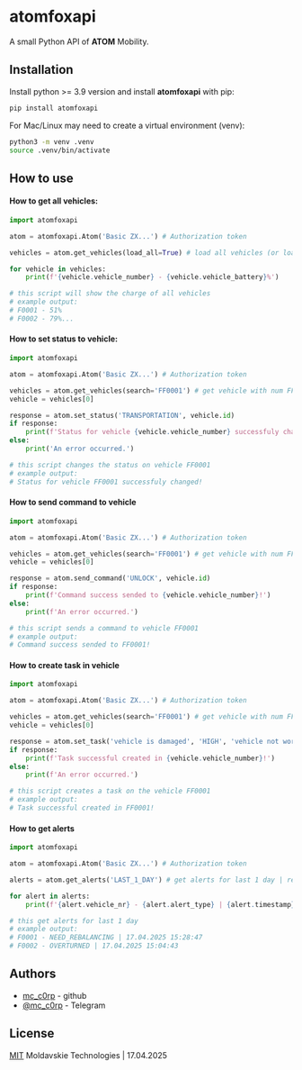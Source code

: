
# atomfoxapi

A small Python API of **ATOM** Mobility.



## Installation

Install python >= 3.9 version and install **atomfoxapi** with pip:

```bash
pip install atomfoxapi
```
For Mac/Linux may need to create a virtual environment (venv):

```bash
python3 -m venv .venv
source .venv/bin/activate
```
## How to use

#### How to get **all vehicles**:
```python
import atomfoxapi

atom = atomfoxapi.Atom('Basic ZX...') # Authorization token

vehicles = atom.get_vehicles(load_all=True) # load all vehicles (or load_all=False for load 100 vehicles)

for vehicle in vehicles:
    print(f'{vehicle.vehicle_number} - {vehicle.vehicle_battery}%')

# this script will show the charge of all vehicles
# example output:
# F0001 - 51%
# F0002 - 79%...
```

#### How to **set status** to vehicle:
```python
import atomfoxapi

atom = atomfoxapi.Atom('Basic ZX...') # Authorization token

vehicles = atom.get_vehicles(search='FF0001') # get vehicle with num FF0001 (return List[])
vehicle = vehicles[0]

response = atom.set_status('TRANSPORTATION', vehicle.id)
if response:
    print(f'Status for vehicle {vehicle.vehicle_number} successfuly changed!')
else:
    print('An error occurred.')

# this script changes the status on vehicle FF0001
# example output:
# Status for vehicle FF0001 successfuly changed!
```

#### How to **send command** to vehicle
```python
import atomfoxapi

atom = atomfoxapi.Atom('Basic ZX...') # Authorization token

vehicles = atom.get_vehicles(search='FF0001') # get vehicle with num FF0001 | return List[]
vehicle = vehicles[0]

response = atom.send_command('UNLOCK', vehicle.id)
if response:
    print(f'Command success sended to {vehicle.vehicle_number}!')
else:
    print(f'An error occurred.')

# this script sends a command to vehicle FF0001
# example output:
# Command success sended to FF0001!
```

#### How to **create task** in vehicle
```python
import atomfoxapi

atom = atomfoxapi.Atom('Basic ZX...') # Authorization token

vehicles = atom.get_vehicles(search='FF0001') # get vehicle with num FF0001 | return List[]
vehicle = vehicles[0]

response = atom.set_task('vehicle is damaged', 'HIGH', 'vehicle not working', vehicle.id)
if response:
    print(f'Task successful created in {vehicle.vehicle_number}!')
else:
    print(f'An error occurred.')

# this script creates a task on the vehicle FF0001
# example output:
# Task successful created in FF0001!
```

#### How to **get alerts**
```python
import atomfoxapi

atom = atomfoxapi.Atom('Basic ZX...') # Authorization token

alerts = atom.get_alerts('LAST_1_DAY') # get alerts for last 1 day | return List[]

for alert in alerts:
    print(f'{alert.vehicle_nr} - {alert.alert_type} | {alert.timestamp}')

# this get alerts for last 1 day
# example output:
# F0001 - NEED_REBALANCING | 17.04.2025 15:28:47
# F0002 - OVERTURNED | 17.04.2025 15:04:43	
```
## Authors

- [mc_c0rp](https://www.github.com/mc-c0rp) - github
- [@mc_c0rp](https://t.me/mc_c0rp) - Telegram


## License

[MIT](https://choosealicense.com/licenses/mit/)
Moldavskie Technologies | 17.04.2025
